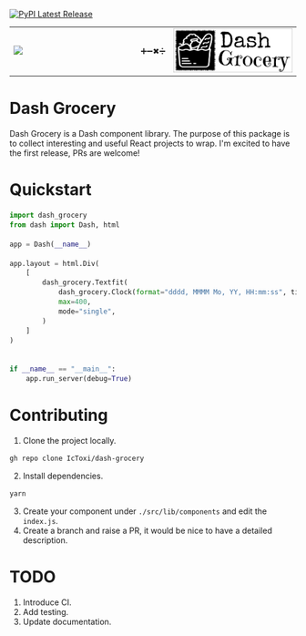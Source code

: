 [![PyPI Latest Release](https://img.shields.io/pypi/v/dash-grocery.svg)](https://pypi.org/project/dash-dash-grocery/)




<table style="margin: auto; table-layout: fixed;">
  <tr>
    <td width="45%">
      <a href="https://dash.plotly.com/">
        <img src="https://cdn.rawgit.com/plotly/dash-docs/b1178b4e/images/dash-logo-stripe.svg?sanitize=true">
      </a>
    </td>
    <td>
      <span>➕➖✖➗</span>
    </td>
    <td width="45%">
      <a href="https://github.com/IcToxi/dash-grocery">
        <img src='./logo.png' />
      </a>
    </td>
  </tr>
</table>



# Dash Grocery

Dash Grocery is a Dash component library. The purpose of this package is to collect interesting and useful React projects to wrap. I'm excited to have the first release, PRs are welcome!

# Quickstart

```python
import dash_grocery
from dash import Dash, html

app = Dash(__name__)

app.layout = html.Div(
    [
        dash_grocery.Textfit(
            dash_grocery.Clock(format="dddd, MMMM Mo, YY, HH:mm:ss", ticking=True),
            max=400,
            mode="single",
        )
    ]
)


if __name__ == "__main__":
    app.run_server(debug=True)
```

# Contributing
1. Clone the project locally.
```bash
gh repo clone IcToxi/dash-grocery
```
2. Install dependencies.
```bash
yarn
```
3. Create your component under `./src/lib/components` and edit the `index.js`.
4. Create a branch and raise a PR, it would be nice to have a detailed description.
   
# TODO
1. Introduce CI.
2. Add testing.
3. Update documentation.